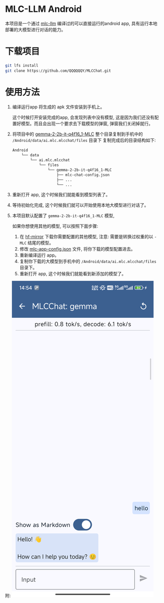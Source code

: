# MLC-LLM Android

本项目是一个通过 [mlc-llm](https://github.com/mlc-ai/mlc-llm) 编译过的可以直接运行的android app,
具有运行本地部署的大模型进行对话的能力。

# 下载项目

```bash
git lfs install
git clone https://github.com/QQQQQQY/MLCChat.git
```

# 使用方法

1. 编译运行app 将生成的 apk 文件安装到手机上。

   这个时候打开安装完成的app, 会发现列表中没有模型, 这是因为我们还没有配置好模型。而且会出现一个要求去下载模型的弹窗,
   弹窗我们关闭掉就行。
2. 将项目中的 [gemma-2-2b-it-q4f16_1-MLC](./llm/gemma-2-2b-it-q4f16_1-MLC)
   整个目录复制到手机中的 `/Android/data/ai.mlc.mlcchat/files` 目录下
   复制完成后的目录结构如下:
   ```
   Android
       └── data
           └── ai.mlc.mlcchat
               └── files
                   └── gemma-2-2b-it-q4f16_1-MLC
                       ├── mlc-chat-config.json
                       ├── ...
                       └── ...
   ```
3. 重新打开 app, 这个时候我们就能看到模型列表了。
4. 等待初始化完成, 这个时候我们就可以开始使用本地大模型进行对话了。
5. 本项目默认配置了 `gemma-2-2b-it-q4f16_1-MLC` 模型,

   如果你想使用其他的模型, 可以按照下面步骤:
    1. 在 [hf-mirror](https://hf-mirror.com/) 下载你需要配置的其他模型, 注意:
       需要是转换过权重的以 `-MLC` 结尾的模型。
    2. 修改 [mlc-app-config.json](./dist/lib/mlc4j/src/main/assets/mlc-app-config.json) 文件,
       将你下载的模型配置进去。
    3. 重新编译运行 app。
    4. 复制你下载的大模型到手机中的 `/Android/data/ai.mlc.mlcchat/files` 目录下。
    5. 重新打开 app, 这个时候我们就能看到新添加的模型了。

附: ![mlc-chat](./images/mlc-chat.png)